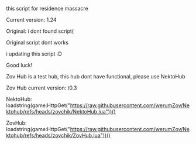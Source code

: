 this script for residence massacre


Current version: 1.24













Original: i dont found script(


Original script dont works


i updating this script :D

Good luck!




Zov Hub is a test hub, this hub dont have functional, please use NektoHub


Zov Hub current version: t0.3




NektoHub: loadstring(game:HttpGet("https://raw.githubusercontent.com/werumZov/Nektohub/refs/heads/zovchik/NektoHub.lua"))()

ZovHub: loadstring(game:HttpGet("https://raw.githubusercontent.com/werumZov/Nektohub/refs/heads/zovchik/ZovHub.lua"))()
